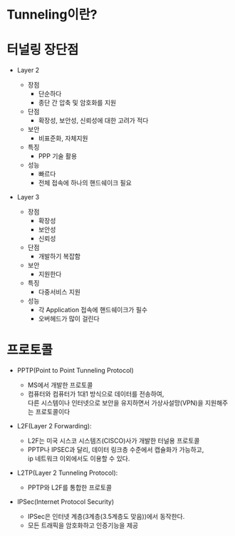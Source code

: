 # Tunneling이란?

# 터널링 장단점

* Layer 2
    * 장점
        * 단순하다
        * 종단 간 압축 및 암호화를 지원
    * 단점
        * 확장성, 보안성, 신뢰성에 대한 고려가 적다
    * 보안
        * 비표준화, 자체지원
    * 특징
        * PPP 기술 활용
    * 성능
        * 빠르다
        * 전체 접속에 하나의 핸드쉐이크 필요

* Layer 3
    * 장점
        * 확장성
        * 보안성
        * 신뢰성
    * 단점
        * 개발하기 복잡함
    * 보안
        * 지원한다
    * 특징
        * 다중서비스 지원
    * 성능
        * 각 Application 접속에 핸드쉐이크가 필수
        * 오버헤드가 많이 걸린다


# 프로토콜

* PPTP(Point to Point Tunneling Protocol)
    * MS에서 개발한 프로토콜
    * 컴퓨터와 컴퓨터가 1대1 방식으로 데이터를 전송하여, <br/>
    다른 시스템이나 인터넷으로 보안을 유지하면서 가상사설망(VPN)을 지원해주는 프로토콜이다

* L2F(Layer 2 Forwarding): 
    * L2F는 미국 시스코 시스템즈(CISCO)사가 개발한 터널용 프로토콜
    * PPTP나 IPSEC과 달리, 데이터 링크층 수준에서 캡슐화가 가능하고,<br/>
    ip 네트워크 이외에서도 이용할 수 있다.

* L2TP(Layer 2 Tunneling Protocol):
    * PPTP와 L2F를 통합한 프로토콜

* IPSec(Internet Protocol Security)
    * IPSec은 인터넷 계층(3계층(3.5계층도 맞음))에서 동작한다.
    * 모든 트래픽을 암호화하고 인증기능을 제공